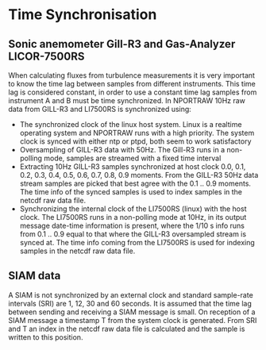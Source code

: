 # Time Synchronisation 
## Sonic anemometer Gill-R3 and Gas-Analyzer LICOR-7500RS

When calculating fluxes from turbulence measurements it is very important to know the time lag between samples from different instruments.  This time lag is considered constant, in order to use a constant time lag samples from instrument A and B must be time synchronized. In NPORTRAW 10Hz raw data from GILL-R3 and LI7500RS is synchronized using:
* The synchronized clock of the linux host system.
Linux is a realtime operating system and NPORTRAW runs with a high priority. The system clock is synced with either ntp or ptpd, both seem to work satisfactory
* Oversampling of GILL-R3 data with 50Hz.
The Gill-R3 runs in a non-polling mode, samples are streamed with a fixed time interval
* Extracting 10Hz GILL-R3 samples synchronized at host clock 0.0, 0.1, 0.2, 0.3, 0.4, 0.5, 0.6, 0.7, 0.8, 0.9 moments.
From the GILL-R3 50Hz data stream samples are picked that best agree with the 0.1 .. 0.9 moments. The time info of the synced samples is used to index samples in the netcdf raw data file. 
* Synchronizing the internal clock of the LI7500RS (linux) with the host clock.
The LI7500RS runs in a non-polling mode at 10Hz, in its output message date-time information is present, where the 1/10 s info runs from 0.1 .. 0.9 equal to that where the GILL-R3 oversampled stream is synced at. The time info coming from the LI7500RS is used for indexing samples in the netcdf raw data file.
## SIAM data
A SIAM is not synchronized by an external clock and standard sample-rate intervals (SRI) are 1, 12, 30 and 60 seconds. It is assumed that the time lag between sending and receiving a SIAM message is small. On reception of a SIAM message a timestamp T from the system clock is generated. From SRI and T an index in the netcdf raw data file is calculated and the sample is written to this position.  
